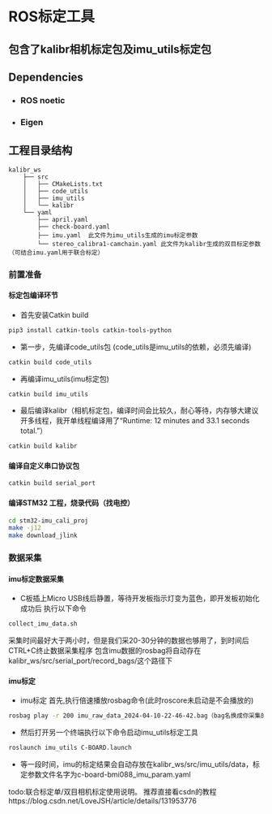 # ROS标定工具

## 包含了kalibr相机标定包及imu_utils标定包

## Dependencies 

- ### ROS noetic
- ### Eigen

## 工程目录结构

```shell
kalibr_ws
    ├── src
    │   ├── CMakeLists.txt
    │   ├── code_utils
    │   ├── imu_utils
    │   └── kalibr
    └── yaml
        ├── april.yaml
        ├── check-board.yaml
        ├── imu.yaml  此文件为imu_utils生成的imu标定参数
        └── stereo_calibra1-camchain.yaml 此文件为kalibr生成的双目标定参数（可结合imu.yaml用于联合标定）
```
### 前置准备
#### 标定包编译环节
- 首先安装Catkin build
```bash
pip3 install catkin-tools catkin-tools-python
```
- 第一步，先编译code_utils包 (code_utils是imu_utils的依赖，必须先编译)
```bash
catkin build code_utils
```
- 再编译imu_utils(imu标定包)
```bash
catkin build imu_utils
```
- 最后编译kalibr（相机标定包，编译时间会比较久，耐心等待，内存够大建议开多线程，我开单线程编译用了“Runtime: 12 minutes and 33.1 seconds total.”）
```bash
catkin build kalibr
```
#### 编译自定义串口协议包
```bash
catkin build serial_port
```

#### 编译STM32 工程，烧录代码（找电控）
```bash
cd stm32-imu_cali_proj
make -j12
make download_jlink
```
### 数据采集
#### imu标定数据采集
- C板插上Micro USB线后静置，等待开发板指示灯变为蓝色，即开发板初始化成功后
执行以下命令
```bash
collect_imu_data.sh
```
采集时间最好大于两小时，但是我们采20-30分钟的数据也够用了，到时间后CTRL+C终止数据采集程序
包含imu数据的rosbag将自动存在kalibr_ws/src/serial_port/record_bags/这个路径下
#### imu标定
- imu标定
首先,执行倍速播放rosbag命令(此时roscore未启动是不会播放的)
```bash
rosbag play -r 200 imu_raw_data_2024-04-10-22-46-42.bag（bag名换成你采集的那个） // 200 倍速播放rosbag
```
- 然后打开另一个终端执行以下命令启动imu_utils标定工具
```bash
roslaunch imu_utils C-BOARD.launch 
```
- 等一段时间，imu的标定结果会自动存放在kalibr_ws/src/imu_utils/data，标定参数文件名字为c-board-bmi088_imu_param.yaml


todo:联合标定单/双目相机标定使用说明。
推荐直接看csdn的教程https://blog.csdn.net/LoveJSH/article/details/131953776

